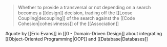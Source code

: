 > Whether to provide a transversal or not depending on a search becomes a [[design]] decision, trading off the [[Loose Coupling|decoupling]] of the search against the [[Code Cohesion|cohesivinesss]] of the [[Association]]

#quote by [[Eric Evans]] in [[0 - Domain-Driven Design]] about integrating [[Object-Oriented Programming|OOP]] and [[Database|Databases]]